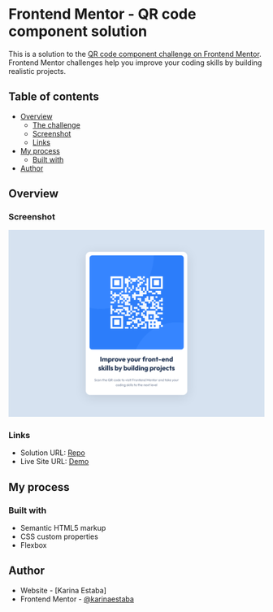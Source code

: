 # Frontend Mentor - QR code component solution

This is a solution to the [QR code component challenge on Frontend Mentor](https://www.frontendmentor.io/challenges/qr-code-component-iux_sIO_H). Frontend Mentor challenges help you improve your coding skills by building realistic projects. 

## Table of contents

- [Overview](#overview)
  - [The challenge](#the-challenge)
  - [Screenshot](#screenshot)
  - [Links](#links)
- [My process](#my-process)
  - [Built with](#built-with)
- [Author](#author)

## Overview

### Screenshot

![Screenshot](./screenshot.png)

### Links

- Solution URL: [Repo](https://github.com/karinaestaba/qr-code-component.git)
- Live Site URL: [Demo](https://karinaestaba.github.io/qr-code-component)

## My process

### Built with

- Semantic HTML5 markup
- CSS custom properties
- Flexbox

## Author

- Website - [Karina Estaba]
- Frontend Mentor - [@karinaestaba](https://www.frontendmentor.io/profile/karinaestaba)